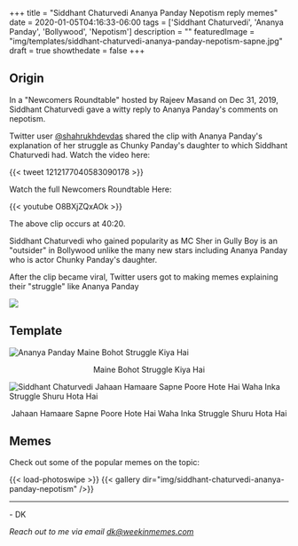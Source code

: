 +++
title = "Siddhant Chaturvedi Ananya Panday Nepotism reply memes"
date = 2020-01-05T04:16:33-06:00
tags = ['Siddhant Chaturvedi', 'Ananya Panday', 'Bollywood', 'Nepotism']
description = ""
featuredImage = "img/templates/siddhant-chaturvedi-ananya-panday-nepotism-sapne.jpg"
draft = true
showthedate = false
+++


## Origin
In a "Newcomers Roundtable" hosted by Rajeev Masand on Dec 31, 2019, Siddhant Chaturvedi gave a witty reply to Ananya Panday's comments on nepotism. 
<!--more-->
Twitter user [@shahrukhdevdas](https://twitter.com/shahrukhdevdas) shared the clip with Ananya Panday's explanation of her struggle as Chunky Panday's daughter to which Siddhant Chaturvedi had. Watch the video here:

{{< tweet 1212177040583090178 >}}

Watch the full Newcomers Roundtable Here:

{{< youtube O8BXjZQxAOk >}}

The above clip occurs at 40:20.

Siddhant Chaturvedi who gained popularity as MC Sher in Gully Boy is an "outsider" in Bollywood unlike the many new stars including Ananya Panday who is actor Chunky Panday's daughter.

After the clip became viral, Twitter users got to making memes explaining their "struggle" like Ananya Panday

![](img/siddhant-chaturvedi-ananya-panday-nepotism/siddhant-chaturvedi-ananya-panday-nepotism-004.png)

## Template

![Ananya Panday Maine Bohot Struggle Kiya Hai](img/templates/siddhant-chaturvedi-ananya-panday-nepotism-struggle.jpg)
<center>Maine Bohot Struggle Kiya Hai</center>

![Siddhant Chaturvedi Jahaan Hamaare Sapne Poore Hote Hai Waha Inka Struggle Shuru Hota Hai](img/templates/siddhant-chaturvedi-ananya-panday-nepotism-sapne.jpg)
<center>Jahaan Hamaare Sapne Poore Hote Hai Waha Inka Struggle Shuru Hota Hai</center>



## Memes

Check out some of the popular memes on the topic:

{{< load-photoswipe >}}
{{< gallery dir="img/siddhant-chaturvedi-ananya-panday-nepotism" />}}


---
\- DK

*Reach out to me via email dk@weekinmemes.com*